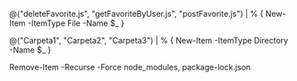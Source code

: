 <!-- * Crear multiples archivos en powershel -->

@("deleteFavorite.js", "getFavoriteByUser.js", "postFavorite.js") | % { New-Item -ItemType File -Name $_ }

<!-- * Crear multiples carpetas en poweshell -->

@("Carpeta1", "Carpeta2", "Carpeta3") | % { New-Item -ItemType Directory -Name $_ }

<!-- * Elimina node_modules y el lockfile por si hay conflictos -->

Remove-Item -Recurse -Force node_modules, package-lock.json


